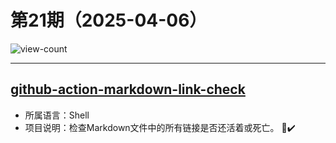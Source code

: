 # 第21期（2025-04-06）

![view-count](https://count.getloli.com/@xiaoxuan6-weekly-20250406)

---
## [github-action-markdown-link-check](https://github.com/gaurav-nelson/github-action-markdown-link-check)
- 所属语言：Shell
- 项目说明：检查Markdown文件中的所有链接是否还活着或死亡。 🔗✔️
